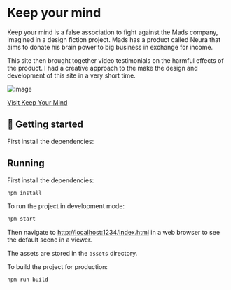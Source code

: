 # Keep your mind

Keep your mind is a false association to fight against the Mads company, imagined in a design fiction project. Mads has a product called Neura that aims to donate his brain power to big business in exchange for income.

This site then brought together video testimonials on the harmful effects of the product. I had a creative approach to the make the design and development of this site in a very short time.

![image](https://user-images.githubusercontent.com/74910872/223569805-fe0b9705-feaa-46f9-a2df-0115e5952033.png)

[Visit Keep Your Mind](https://keep-your-mind.vercel.app/)

## 🚀 Getting started
First install the dependencies:

## Running
First install the dependencies:
```bash
npm install
```

To run the project in development mode:
```bash
npm start
```
Then navigate to [http://localhost:1234/index.html](http://localhost:1234/index.html) in a web browser to see the default scene in a viewer.

The assets are stored in the `assets` directory.

To build the project for production:
```bash
npm run build
```
